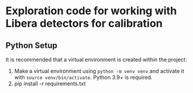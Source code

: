 # Exploration code for working with Libera detectors for calibration

## Python Setup

It is recommended that a virtual environment is created within the project:
1. Make a virtual environment using `python -m venv venv` and activate it 
with `source venv/bin/activate`. Python 3.9+ is required.
3. pip install -r requirements.txt


